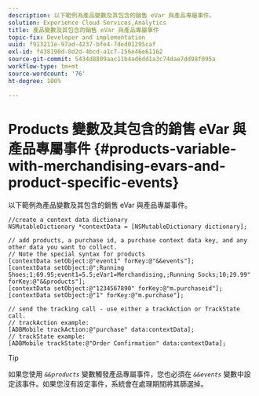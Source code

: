 ```yaml
---
description: 以下範例為產品變數及其包含的銷售 eVar 與產品專屬事件。
solution: Experience Cloud Services,Analytics
title: 產品變數及其包含的銷售 eVar 與產品專屬事件
topic-fix: Developer and implementation
uuid: f913211e-97ad-4237-bfe4-7ded01295caf
exl-id: f438190d-0d2d-4bcd-a1c7-156e46e61162
source-git-commit: 5434d8809aac11b4ad6dd1a3c74dae7dd98f095a
workflow-type: tm+mt
source-wordcount: '76'
ht-degree: 100%

---
```


# Products 變數及其包含的銷售 eVar 與產品專屬事件 {#products-variable-with-merchandising-evars-and-product-specific-events}

以下範例為產品變數及其包含的銷售 eVar 與產品專屬事件。

```
//create a context data dictionary 
NSMutableDictionary *contextData = [NSMutableDictionary dictionary]; 
  
// add products, a purchase id, a purchase context data key, and any other data you want to collect. 
// Note the special syntax for products 
[contextData setObject:@"event1" forKey:@"&&events"]; 
[contextData setObject:@";Running Shoes;1;69.95;event1=5.5;eVar1=Merchandising,;Running Socks;10;29.99" forKey:@"&&products"]; 
[contextData setObject:@"1234567890" forKey:@"m.purchaseid"]; 
[contextData setObject:@"1" forKey:@"m.purchase"]; 
  
// send the tracking call - use either a trackAction or TrackState call. 
// trackAction example: 
[ADBMobile trackAction:@"purchase" data:contextData]; 
// trackState example: 
[ADBMobile trackState:@"Order Confirmation" data:contextData];
```

>[!TIP]
>
>如果您使用 *`&&products`* 變數觸發產品專屬事件，您也必須在 *`&&events`* 變數中設定該事件。如果您沒有設定事件，系統會在處理期間將其篩選掉。
